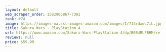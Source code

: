 ```yaml
---
layout: default 
﻿web_scraper_order: 1582906867-7392
rank: #74
image: https://images-na.ssl-images-amazon.com/images/I/714rdxwL7iL.jpg
title: Sakura Wars - PlayStation 4
url: https://www.amazon.com/Sakura-Wars-PlayStation-4/dp/B084RLFBHM/ref=zg_mw_videogames_74?_encoding=UTF8&psc=1&refRID=C62WCF5X3M60X6CESHWA
reviews: null
price: $59.99 
---
```

